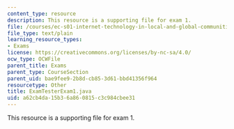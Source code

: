 ```yaml
---
content_type: resource
description: This resource is a supporting file for exam 1.
file: /courses/ec-s01-internet-technology-in-local-and-global-communities-spring-2005-summer-2005/a62cb4da15b36a860815c3c984cbee31_ExamTesterExam1.java
file_type: text/plain
learning_resource_types:
- Exams
license: https://creativecommons.org/licenses/by-nc-sa/4.0/
ocw_type: OCWFile
parent_title: Exams
parent_type: CourseSection
parent_uid: bae9fee9-2b8d-cb85-3d61-bbd41356f964
resourcetype: Other
title: ExamTesterExam1.java
uid: a62cb4da-15b3-6a86-0815-c3c984cbee31
---
```

This resource is a supporting file for exam 1.
